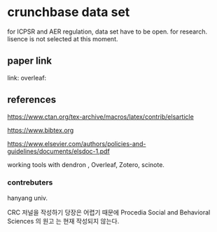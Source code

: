 # crunchbase data set for ICPSR and AER regulation, data set have to be open. for research. lisence is not selected at this moment. ## paper linklink: overleaf:## referenceshttps://www.ctan.org/tex-archive/macros/latex/contrib/elsarticlehttps://www.bibtex.orghttps://www.elsevier.com/authors/policies-and-guidelines/documents/elsdoc-1.pdfworking tools with dendron , Overleaf, Zotero, scinote. ### contrebutershanyang univ.CRC 저널을 작성하기 당장은 어렵기 때문에 Procedia Social and Behavioral Sciences 의 원고 는 현재 작성되지 않는다. 